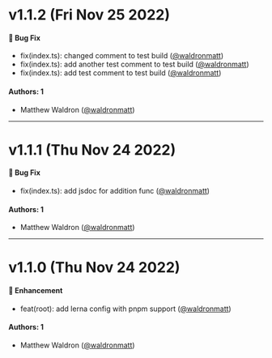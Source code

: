 # v1.1.2 (Fri Nov 25 2022)

#### 🐛 Bug Fix

- fix(index.ts): changed comment to test build ([@waldronmatt](https://github.com/waldronmatt))
- fix(index.ts): add another test comment to test build ([@waldronmatt](https://github.com/waldronmatt))
- fix(index.ts): add test comment to test build ([@waldronmatt](https://github.com/waldronmatt))

#### Authors: 1

- Matthew Waldron ([@waldronmatt](https://github.com/waldronmatt))

---

# v1.1.1 (Thu Nov 24 2022)

#### 🐛 Bug Fix

- fix(index.ts): add jsdoc for addition func ([@waldronmatt](https://github.com/waldronmatt))

#### Authors: 1

- Matthew Waldron ([@waldronmatt](https://github.com/waldronmatt))

---

# v1.1.0 (Thu Nov 24 2022)

#### 🚀 Enhancement

- feat(root): add lerna config with pnpm support ([@waldronmatt](https://github.com/waldronmatt))

#### Authors: 1

- Matthew Waldron ([@waldronmatt](https://github.com/waldronmatt))
